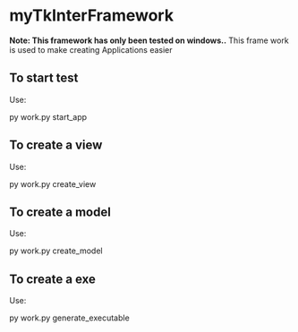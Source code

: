 # myTkInterFramework

<b>Note: This framework has only been tested on windows..</b>
This frame work is used to make creating Applications easier
<h2>To start test</h2>
Use:

  py work.py start_app


<h2>To create a view</h2>
Use:

  py work.py create_view <view-name>


<h2>To create a model</h2>
Use:

  py work.py create_model <model-name>


<h2>To create a exe</h2>
Use:

  py work.py generate_executable
  
  
